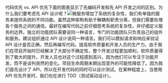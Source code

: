 代码优先 vs. API 优先下面的图表显示了先编码开发和先 API 开发之间的区别。为什么我们要考虑先 API 设计呢？![](images/api_first.jpg)微服务增加了系统的复杂性，我们有单独的服务来提供系统的不同功能。虽然这种架构有助于解耦和职责分离，但我们需要处理各个服务之间的通信。最好在编写代码之前仔细思考系统的复杂性，并仔细定义服务的边界。独立的功能团队需要说同一种语言，专门的功能团队只负责自己的组件和服务。建议组织通过 API 设计说同一种语言。我们可以模拟请求和响应来验证 API 设计是否正确，然后再编写代码。提高软件质量和开发人员的生产力。由于我们在项目开始时已经解决了大部分不确定性，整个开发过程更加顺利，软件质量得到了极大的提升。开发人员也对这个过程感到高兴，因为他们可以专注于功能开发，而不是谈判突然的变化。项目生命周期末期出现意外的可能性降低了。因为我们首先设计了 API，所以在开发代码的同时可以设计测试。在某种程度上，当使用 API 优先开发时，我们也在进行 TDD（测试驱动设计）。